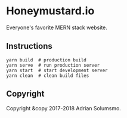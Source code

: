# Honeymustard.io

Everyone's favorite MERN stack website.


## Instructions
```
yarn build  # production build
yarn serve  # run production server
yarn start  # start development server
yarn clean  # clean build files
```

## Copyright

Copyright &copy 2017-2018 Adrian Solumsmo.
